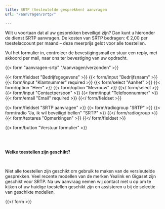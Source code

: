 ```yaml
---
title: SRTP (Vesleutelde gesprekken) aanvragen
url: "/aanvragen/srtp/"

---
```

Wilt u voortaan dat al uw gesprekken beveiligd zijn? Dan kunt u hieronder de dienst SRTP aanvragen. De kosten van SRTP bedragen: € 2,00 per toestelaccount per maand – deze meerprijs geldt voor alle toestellen.

Vul het formulier in, controleer de bevestigingsmail en stuur een reply, met akkoord per mail, naar ons ter bevestiging van uw opdracht.

{{< form "aanvragen-srtp" "/aanvragen/verzonden" >}}

{{< form/fieldset "Bedrijfsgegevens" >}}
{{< form/input "Bedrijfsnaam" >}}
{{< form/input "Klantnummer" required >}}
{{< form/select "Aanhef" >}}
{{< form/option "Heer" >}}
{{< form/option "Mevrouw" >}}
{{</ form/select >}}
{{< form/input "Contactpersoon" >}}
{{< form/input "Telefoonnummer" >}}
{{< form/email "Email" required >}}
{{</ form/fieldset >}}

{{< form/fieldset "SRTP aanvragen" >}}
{{< form/radiogroup "SRTP" >}}
{{< form/radio "Ja, ik wil beveiligd bellen" "SRTP" >}}
{{</ form/radiogroup >}}
{{< form/textarea "Opmerkingen" >}}
{{</ form/fieldset >}}

{{< form/button "Verstuur formulier" >}}

<br><br>

**Welke toestellen zijn geschikt?**

<br>

Niet alle toestellen zijn geschikt om gebruik te maken van de versleutelde gesprekken.
Veel recente modellen van de merken Yealink en Gigaset zijn geschikt voor SRTP. Na uw aanvraag nemen wij contact met u op om te kijken of uw huidige toestellen geschikt zijn en assisteren u bij de selectie van geschikte modellen.

{{</ form >}}